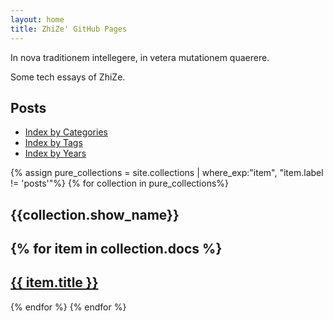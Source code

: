 ```yaml
---
layout: home
title: ZhiZe' GitHub Pages
---
```


In nova traditionem intellegere, in vetera mutationem quaerere.

<!-- 在新潮中理解传统，在过往中寻求变革。 -->

Some tech essays of ZhiZe.

## Posts

* [Index by Categories](./categories)
* [Index by Tags](./tags)
* [Index by Years](./years)

<!-- collections -->

{% assign pure_collections = site.collections | where_exp:"item", "item.label != 'posts'"%}
{% for collection in pure_collections%}
<h2>{{collection.show_name}}<h2>
{% for item in collection.docs %}
  <h2>
    <a href="{{ item.url }}">
      {{ item.title }}
    </a>
  </h2>
{% endfor %}
{% endfor %}


 <!-- {{ item.title }} - {{ item.position }} -->

  <!-- <p>{{ item.content | markdownify }}</p> -->

<!--Posts List-->
<!-- <ul>
  {% for post in site.posts %}
    <li>
      <a href="{{ post.url }}">{{ post.title }}</a>
    </li>
  {% endfor %}
</ul> -->
